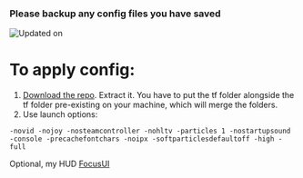 ### Please backup any config files you have saved

![Updated on](https://img.shields.io/github/last-commit/MrGrappleMan/tf2-cfg?style=for-the-badge)

# To apply config:
1. [Download the repo](https://github.com/MrGrappleMan/tf2-cfg/archive/refs/heads/main.zip). Extract it. You have to put the tf folder alongside the tf folder pre-existing on your machine, which will merge the folders.
2. Use launch options:
```
-novid -nojoy -nosteamcontroller -nohltv -particles 1 -nostartupsound -console -precachefontchars -noipx -softparticlesdefaultoff -high -full
```
Optional, my HUD [FocusUI](https://toonhud.com/user/mrgrapplemann/theme/M54UMDUK/)
